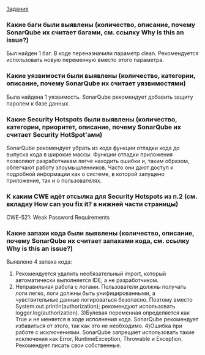 [Задание](https://github.com/netology-code/ibdev-homeworks/tree/master/02_dev)

### Какие баги были выявлены (количество, описание, почему SonarQube их считает багами, см. ссылку Why is this an issue?) 

Был найден 1 баг. В коде переназначили параметр clean. Рекомендуется использовать новую переменную вместо этого параметра.

### Какие уязвимости были выявлены (количество, категории, описание, почему SonarQube их считает уязвимостями) 

Была найдена 1 уязвимость. SonarQube рекомендует добавить защиту паролем к базе данных.

### Какие Security Hotspots были выявлены (количество, категории, приоритет, описание, почему SonarQube их считает Security HotSpot'ами) 

SonarQube рекомендует убрать из кода функции отладки кода до выпуска кода в широкие массы. Функции отладки приложения позволяют разработчикам легче находить ошибки и, таким образом, облегчают работу злоумышленников. Часто они дают доступ к подробной информации как о системе, в которой запущено приложение, так и о пользователях.

### К каким CWE идёт отсылка для Security Hotspots из п.2 (см. вкладку How can you fix it? в нижней части страницы) 

CWE-521: Weak Password Requirements

### Какие запахи кода были выявлены (количество, описание, почему SonarQube их считает запахами кода, см. ссылку Why is this an issue?) 

Выявлено 4 запаха кода:

1) Рекомендуется удалить необязательный import, который автоматически выполняется IDE, а не разработчиком.
2) Неправильная работа с логами. Пользователи должны получать логи легко, логи должны быть унифицированными, а чувствительные данные логироваться безопасно. 
Поэтому вместо System.out.println(authorization); рекомендуют использовать logger.log(authorization).
3)Булевая переменная определяется как True и не меняется в ходе исполнения кода. SonarQube рекомендует избавиться от этого, так как это не необходимо.
4)Ошибка при работе с исключениями. SonarQube запрещает использовать такие исключения как Error, RuntimeException, Throwable и Exception. Рекомендует писать свои собственные.

